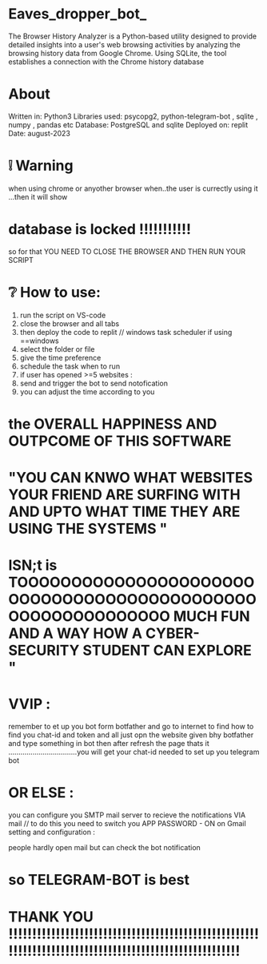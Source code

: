 # Eaves_dropper_bot_
The Browser History Analyzer is a Python-based utility designed to provide detailed insights into a user's web browsing activities by analyzing the browsing history data from Google Chrome. Using SQLite, the tool establishes a connection with the Chrome history database 


# About 

Written in: Python3
Libraries used: psycopg2, python-telegram-bot , sqlite , numpy , pandas etc
Database: PostgreSQL and sqlite
Deployed on: replit
Date: august-2023

# ❕ Warning

when using chrome or anyother browser when..the user is currectly using it ...then it will show 
# database is locked !!!!!!!!!!!

so for that YOU NEED TO CLOSE THE BROWSER AND THEN RUN YOUR SCRIPT 


# ❔ How to use:

 1. run the script on VS-code
 2. close the browser and all tabs
 3. then deploy the code to replit // windows task scheduler if using ==windows
 4. select the folder or file
 5. give the time preference
 6. schedule the task when to run
 7. if user has opened >=5 websites :
 8. send and trigger the bot to send notofication
 9. you can adjust the time according to you

# the OVERALL HAPPINESS AND OUTPCOME OF THIS SOFTWARE

# "YOU CAN KNWO WHAT WEBSITES YOUR FRIEND ARE SURFING WITH AND UPTO WHAT TIME THEY ARE USING THE SYSTEMS " 

# ISN;t is TOOOOOOOOOOOOOOOOOOOOOOOOOOOOOOOOOOOOOOOOOOOOOOOOOOOOOOOOOOOO MUCH FUN AND A WAY HOW A CYBER-SECURITY STUDENT CAN EXPLORE "

# VVIP :

remember to et up you bot form botfather and go to internet to find how to find you chat-id and token and all 
just opn the website given bhy botfather and type something in bot 
then after refresh the page 
thats it ..................................you will get your chat-id needed to set up you telegram bot


# OR ELSE :

 you can configure you SMTP mail server to recieve the notifications VIA mail //
 to do this you need to switch you APP PASSWORD - ON on Gmail setting and configuration :


 people hardly open mail 
 but can check the bot notification 

 # so TELEGRAM-BOT is best 

 # THANK YOU !!!!!!!!!!!!!!!!!!!!!!!!!!!!!!!!!!!!!!!!!!!!!!!!!!!!!!!!!!!!!!!!!!!!!!!!!!!!!!!!!!!!!!!!!!!!!!!!!!!!!!




